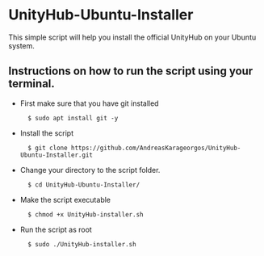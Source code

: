# UnityHub-Ubuntu-Installer

This simple script will help you install the official UnityHub on your Ubuntu system.

## Instructions on how to run the script using your terminal.

* First make sure that you have git installed

        $ sudo apt install git -y

* Install the script

        $ git clone https://github.com/AndreasKarageorgos/UnityHub-Ubuntu-Installer.git

* Change your directory to the script folder.

        $ cd UnityHub-Ubuntu-Installer/

* Make the script executable

        $ chmod +x UnityHub-installer.sh

* Run the script as root

        $ sudo ./UnityHub-installer.sh

